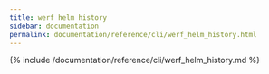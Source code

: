 ```yaml
---
title: werf helm history
sidebar: documentation
permalink: documentation/reference/cli/werf_helm_history.html
---
```


{% include /documentation/reference/cli/werf_helm_history.md %}
